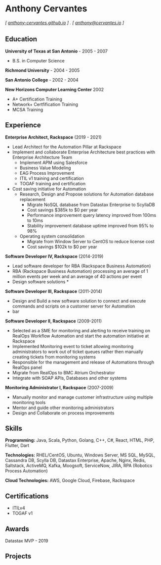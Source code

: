 <!--
**anthony-cervantes/anthony-cervantes** is a ✨ _special_ ✨ repository because its `README.md` (this file) appears on your GitHub profile.

Here are some ideas to get you started:

- 🔭 I’m currently working on ...
- 🌱 I’m currently learning ...
- 👯 I’m looking to collaborate on ...
- 🤔 I’m looking for help with ...
- 💬 Ask me about ...
- 📫 How to reach me: ...
- 😄 Pronouns: ...
- ⚡ Fun fact: ...
-->

Anthony Cervantes
======

####
###### [ [anthony-cervantes.github.io](http://anthony-cervantes.github.io) ] . [ anthony@cervantes.io ]

**Education**
---------
**University of Texas at San Antonio** - 2005 - 2007
* B.S. in Computer Science

**Richmond University** - 2004 - 2005

**San Antonio College** - 2002 - 2004

**New Horizons Computer Learning Center** 2002
* A+ Certification Training
* Network+ Certfification Training
* MCSA Training

**Experience**
---------
**Enterprise Architect, Rackspace** (2019 - 2021)
* Lead Architect for the Automation Pillar at Rackspace
* Implement and collaborate Enterprise Architecture best practices with Enterprise Architecture Team
    * Implement APM using Salesforce
    * Business Value Modeling
    * EAG Process Improvement
    * ITIL v1 training and certification
    * TOGAF training and certification
* Cost saving initiative for Automation
  * Research, Design and Propose solutions for Automation database replacement
    * Migrate NoSQL database from Datastax Enterprise to ScyllaDB
    * Cost savings $385k to $0 per year
    * Performance improvement query latency improved from 100ms to 10ms
    * Stability improvement database uptime improved from 95% to 98%
  * Operating system consolidation
    * Migrate from Window Server to CentOS to reduce license cost
    * Cost savings $102k to $0 per year

**Software Developer IV, Rackspace** (2014-2019)
* Lead software developer for RBA (Rackspace Business Automation)
* RBA (Rackspace Business Automation) processing an average of 1 million events per week and an average of 40 actions per event
* Design software solutions
  * 

**Software Developer III, Rackspace** (2011-2014)
* Design and Build a new software solution to connect and execute commands and scripts on a customer server for Automation
* bar

**Software Developer II, Rackspace** (2009-2011)
* Selected as a SME for monitoring and alerting to receive training on RealOps Workflow Automation and start the automation initiative at Rackspace
* Implemented Monitoring event to ticket allowing monitoring administrators to work out of ticket queues rather then manually creating tickets from monitoring systems
* Responsible for the management and release of Automations through RealOps panel
* Migrate from RealOps to BMC Atrium Orchestrator
* Integrate with SOAP APIs, Databases and other systems

**Monitoring Administrator I, Rackspace** (2007-2009)
* Manually monitor and manage customer infrastructure using multiple monitoring tools
* Mentor and guide other monitoring administrators
* Design and Collaborate on process improvements

**Skills**
------
**Programming:** Java, Scala, Python, Golang, C++, C#, React, HTML, PHP, Flutter, Dart

**Technologies:** RHEL/CentOS, Ubuntu, Windows Server, MS SQL, MySQL, Cassandra DB, Scylla DB, Datastax Enterprise, Apache, Nginx, Redis, Saltstack, ActiveMQ, Kafka, Moogsoft, ServiceNow, JIRA, RPA (Robotics Process Automation)

**Cloud Technologies:** AWS, Google Cloud, Firebase, Rackspace

**Certifications**
------
* ITILv4
* TOGAF v1

**Awards**
------
Datastax MVP - 2019

**Projects**
--------